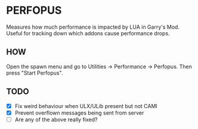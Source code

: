 # PERFOPUS
Measures how much performance is impacted by LUA in Garry's Mod. Useful for tracking down which addons cause performance drops.

## HOW
Open the spawn menu and go to Utilities -> Performance -> Perfopus. Then press "Start Perfopus".

## TODO
- [x] Fix weird behaviour when ULX/ULib present but not CAMI
- [x] Prevent overflown messages being sent from server
- [ ] Are any of the above really fixed?
